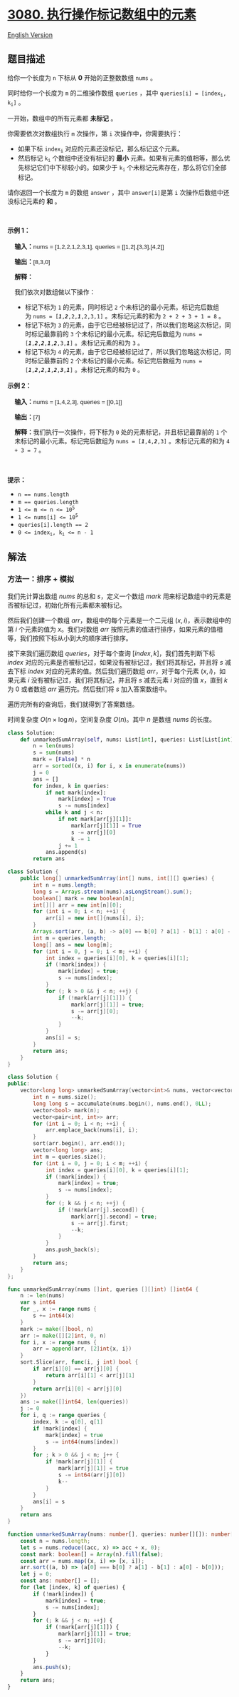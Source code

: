 # [3080. 执行操作标记数组中的元素](https://leetcode.cn/problems/mark-elements-on-array-by-performing-queries)

[English Version](/solution/3000-3099/3080.Mark%20Elements%20on%20Array%20by%20Performing%20Queries/README_EN.md)

<!-- tags:数组,哈希表,排序,模拟,堆（优先队列） -->

<!-- difficulty:中等 -->

## 题目描述

<!-- 这里写题目描述 -->

<p>给你一个长度为 <code>n</code>&nbsp;下标从 <strong>0</strong>&nbsp;开始的正整数数组&nbsp;<code>nums</code>&nbsp;。</p>

<p>同时给你一个长度为 <code>m</code>&nbsp;的二维操作数组&nbsp;<code>queries</code>&nbsp;，其中&nbsp;<code>queries[i] = [index<sub>i</sub>, k<sub>i</sub>]</code>&nbsp;。</p>

<p>一开始，数组中的所有元素都 <strong>未标记</strong>&nbsp;。</p>

<p>你需要依次对数组执行 <code>m</code>&nbsp;次操作，第 <code>i</code>&nbsp;次操作中，你需要执行：</p>

<ul>
	<li>如果下标&nbsp;<code>index<sub>i</sub></code>&nbsp;对应的元素还没标记，那么标记这个元素。</li>
	<li>然后标记&nbsp;<code>k<sub>i</sub></code>&nbsp;个数组中还没有标记的&nbsp;<strong>最小</strong>&nbsp;元素。如果有元素的值相等，那么优先标记它们中下标较小的。如果少于&nbsp;<code>k<sub>i</sub></code>&nbsp;个未标记元素存在，那么将它们全部标记。</li>
</ul>

<p>请你返回一个长度为 <code>m</code>&nbsp;的数组 <code>answer</code>&nbsp;，其中<em>&nbsp;</em><code>answer[i]</code>是第&nbsp;<code>i</code>&nbsp;次操作后数组中还没标记元素的&nbsp;<strong>和</strong>&nbsp;。</p>

<p>&nbsp;</p>

<p><strong class="example">示例 1：</strong></p>

<div class="example-block" style="border-color: var(--border-tertiary); border-left-width: 2px; color: var(--text-secondary); font-size: .875rem; margin-bottom: 1rem; margin-top: 1rem; overflow: visible; padding-left: 1rem;">
<p><strong>输入：</strong><span class="example-io" style="font-family: Menlo,sans-serif; font-size: 0.85rem;">nums = [1,2,2,1,2,3,1], queries = [[1,2],[3,3],[4,2]]</span></p>

<p><strong>输出：</strong><span class="example-io" style="font-family: Menlo,sans-serif; font-size: 0.85rem;">[8,3,0]</span></p>

<p><strong>解释：</strong></p>

<p>我们依次对数组做以下操作：</p>

<ul>
	<li>标记下标为&nbsp;<code>1</code>&nbsp;的元素，同时标记&nbsp;<code>2</code>&nbsp;个未标记的最小元素。标记完后数组为&nbsp;<code>nums = [<em><strong>1</strong></em>,<em><strong>2</strong></em>,2,<em><strong>1</strong></em>,2,3,1]</code>&nbsp;。未标记元素的和为&nbsp;<code>2 + 2 + 3 + 1 = 8</code>&nbsp;。</li>
	<li>标记下标为&nbsp;<code>3</code>&nbsp;的元素，由于它已经被标记过了，所以我们忽略这次标记，同时标记最靠前的&nbsp;<code>3</code>&nbsp;个未标记的最小元素。标记完后数组为&nbsp;<code>nums = [<em><strong>1</strong></em>,<em><strong>2</strong></em>,<em><strong>2</strong></em>,<em><strong>1</strong></em>,<em><strong>2</strong></em>,3,<em><strong>1</strong></em>]</code>&nbsp;。未标记元素的和为&nbsp;<code>3</code>&nbsp;。</li>
	<li>标记下标为 <code>4</code>&nbsp;的元素，由于它已经被标记过了，所以我们忽略这次标记，同时标记最靠前的 <code>2</code>&nbsp;个未标记的最小元素。标记完后数组为&nbsp;<code>nums = [<em><strong>1</strong></em>,<em><strong>2</strong></em>,<em><strong>2</strong></em>,<em><strong>1</strong></em>,<em><strong>2</strong></em>,<em><strong>3</strong></em>,<em><strong>1</strong></em>]</code>&nbsp;。未标记元素的和为&nbsp;<code>0</code>&nbsp;。</li>
</ul>
</div>

<p><strong class="example">示例 2：</strong></p>

<div class="example-block" style="border-color: var(--border-tertiary); border-left-width: 2px; color: var(--text-secondary); font-size: .875rem; margin-bottom: 1rem; margin-top: 1rem; overflow: visible; padding-left: 1rem;">
<p><strong>输入：</strong><span class="example-io" style="font-family: Menlo,sans-serif; font-size: 0.85rem;">nums = [1,4,2,3], queries = [[0,1]]</span></p>

<p><strong>输出：</strong><span class="example-io" style="font-family: Menlo,sans-serif; font-size: 0.85rem;">[7]</span></p>

<p><strong>解释：</strong>我们执行一次操作，将下标为&nbsp;<code>0</code>&nbsp;处的元素标记，并且标记最靠前的&nbsp;<code>1</code>&nbsp;个未标记的最小元素。标记完后数组为&nbsp;<code>nums = [<em><strong>1</strong></em>,4,<em><strong>2</strong></em>,3]</code>&nbsp;。未标记元素的和为&nbsp;<code>4 + 3 = 7</code>&nbsp;。</p>
</div>

<p>&nbsp;</p>

<p><strong>提示：</strong></p>

<ul>
	<li><code>n == nums.length</code></li>
	<li><code>m == queries.length</code></li>
	<li><code>1 &lt;= m &lt;= n &lt;= 10<sup>5</sup></code></li>
	<li><code>1 &lt;= nums[i] &lt;= 10<sup>5</sup></code></li>
	<li><code>queries[i].length == 2</code></li>
	<li><code>0 &lt;= index<sub>i</sub>, k<sub>i</sub> &lt;= n - 1</code></li>
</ul>

## 解法

### 方法一：排序 + 模拟

我们先计算出数组 $nums$ 的总和 $s$，定义一个数组 $mark$ 用来标记数组中的元素是否被标记过，初始化所有元素都未被标记。

然后我们创建一个数组 $arr$，数组中的每个元素是一个二元组 $(x, i)$，表示数组中的第 $i$ 个元素的值为 $x$。我们对数组 $arr$ 按照元素的值进行排序，如果元素的值相等，我们按照下标从小到大的顺序进行排序。

接下来我们遍历数组 $queries$，对于每个查询 $[index, k]$，我们首先判断下标 $index$ 对应的元素是否被标记过，如果没有被标记过，我们将其标记，并且将 $s$ 减去下标 $index$ 对应的元素的值。然后我们遍历数组 $arr$，对于每个元素 $(x, i)$，如果元素 $i$ 没有被标记过，我们将其标记，并且将 $s$ 减去元素 $i$ 对应的值 $x$，直到 $k$ 为 $0$ 或者数组 $arr$ 遍历完。然后我们将 $s$ 加入答案数组中。

遍历完所有的查询后，我们就得到了答案数组。

时间复杂度 $O(n \times \log n)$，空间复杂度 $O(n)$。其中 $n$ 是数组 $nums$ 的长度。

<!-- tabs:start -->

```python
class Solution:
    def unmarkedSumArray(self, nums: List[int], queries: List[List[int]]) -> List[int]:
        n = len(nums)
        s = sum(nums)
        mark = [False] * n
        arr = sorted((x, i) for i, x in enumerate(nums))
        j = 0
        ans = []
        for index, k in queries:
            if not mark[index]:
                mark[index] = True
                s -= nums[index]
            while k and j < n:
                if not mark[arr[j][1]]:
                    mark[arr[j][1]] = True
                    s -= arr[j][0]
                    k -= 1
                j += 1
            ans.append(s)
        return ans
```

```java
class Solution {
    public long[] unmarkedSumArray(int[] nums, int[][] queries) {
        int n = nums.length;
        long s = Arrays.stream(nums).asLongStream().sum();
        boolean[] mark = new boolean[n];
        int[][] arr = new int[n][0];
        for (int i = 0; i < n; ++i) {
            arr[i] = new int[]{nums[i], i};
        }
        Arrays.sort(arr, (a, b) -> a[0] == b[0] ? a[1] - b[1] : a[0] - b[0]);
        int m = queries.length;
        long[] ans = new long[m];
        for (int i = 0, j = 0; i < m; ++i) {
            int index = queries[i][0], k = queries[i][1];
            if (!mark[index]) {
                mark[index] = true;
                s -= nums[index];
            }
            for (; k > 0 && j < n; ++j) {
                if (!mark[arr[j][1]]) {
                    mark[arr[j][1]] = true;
                    s -= arr[j][0];
                    --k;
                }
            }
            ans[i] = s;
        }
        return ans;
    }
}
```

```cpp
class Solution {
public:
    vector<long long> unmarkedSumArray(vector<int>& nums, vector<vector<int>>& queries) {
        int n = nums.size();
        long long s = accumulate(nums.begin(), nums.end(), 0LL);
        vector<bool> mark(n);
        vector<pair<int, int>> arr;
        for (int i = 0; i < n; ++i) {
            arr.emplace_back(nums[i], i);
        }
        sort(arr.begin(), arr.end());
        vector<long long> ans;
        int m = queries.size();
        for (int i = 0, j = 0; i < m; ++i) {
            int index = queries[i][0], k = queries[i][1];
            if (!mark[index]) {
                mark[index] = true;
                s -= nums[index];
            }
            for (; k && j < n; ++j) {
                if (!mark[arr[j].second]) {
                    mark[arr[j].second] = true;
                    s -= arr[j].first;
                    --k;
                }
            }
            ans.push_back(s);
        }
        return ans;
    }
};
```

```go
func unmarkedSumArray(nums []int, queries [][]int) []int64 {
	n := len(nums)
	var s int64
	for _, x := range nums {
		s += int64(x)
	}
	mark := make([]bool, n)
	arr := make([][2]int, 0, n)
	for i, x := range nums {
		arr = append(arr, [2]int{x, i})
	}
	sort.Slice(arr, func(i, j int) bool {
		if arr[i][0] == arr[j][0] {
			return arr[i][1] < arr[j][1]
		}
		return arr[i][0] < arr[j][0]
	})
	ans := make([]int64, len(queries))
	j := 0
	for i, q := range queries {
		index, k := q[0], q[1]
		if !mark[index] {
			mark[index] = true
			s -= int64(nums[index])
		}
		for ; k > 0 && j < n; j++ {
			if !mark[arr[j][1]] {
				mark[arr[j][1]] = true
				s -= int64(arr[j][0])
				k--
			}
		}
		ans[i] = s
	}
	return ans
}
```

```ts
function unmarkedSumArray(nums: number[], queries: number[][]): number[] {
    const n = nums.length;
    let s = nums.reduce((acc, x) => acc + x, 0);
    const mark: boolean[] = Array(n).fill(false);
    const arr = nums.map((x, i) => [x, i]);
    arr.sort((a, b) => (a[0] === b[0] ? a[1] - b[1] : a[0] - b[0]));
    let j = 0;
    const ans: number[] = [];
    for (let [index, k] of queries) {
        if (!mark[index]) {
            mark[index] = true;
            s -= nums[index];
        }
        for (; k && j < n; ++j) {
            if (!mark[arr[j][1]]) {
                mark[arr[j][1]] = true;
                s -= arr[j][0];
                --k;
            }
        }
        ans.push(s);
    }
    return ans;
}
```

<!-- tabs:end -->

<!-- end -->
